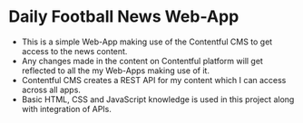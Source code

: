 # Daily Football News Web-App
- This is a simple Web-App making use of the Contentful CMS to get access to the news content.
- Any changes made in the content on Contentful platform will get reflected to all the my Web-Apps making use of it.
- Contentful CMS creates a REST API for my content which I can access across all apps.
- Basic HTML, CSS and JavaScript knowledge is used in this project along with integration of APIs.
